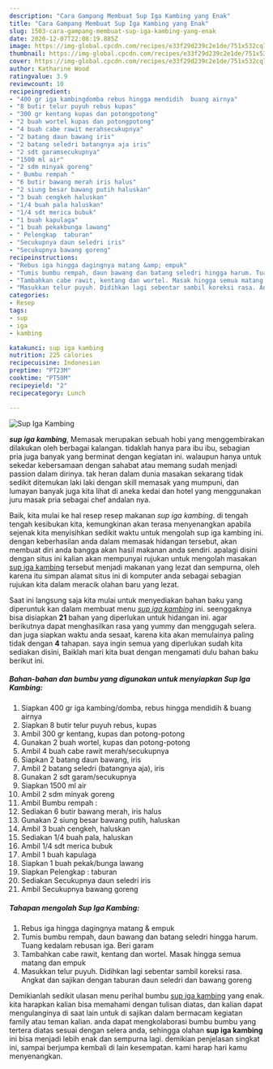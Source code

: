 ```yaml
---
description: "Cara Gampang Membuat Sup Iga Kambing yang Enak"
title: "Cara Gampang Membuat Sup Iga Kambing yang Enak"
slug: 1503-cara-gampang-membuat-sup-iga-kambing-yang-enak
date: 2020-12-07T22:08:19.885Z
image: https://img-global.cpcdn.com/recipes/e33f29d239c2e1de/751x532cq70/sup-iga-kambing-foto-resep-utama.jpg
thumbnail: https://img-global.cpcdn.com/recipes/e33f29d239c2e1de/751x532cq70/sup-iga-kambing-foto-resep-utama.jpg
cover: https://img-global.cpcdn.com/recipes/e33f29d239c2e1de/751x532cq70/sup-iga-kambing-foto-resep-utama.jpg
author: Katharine Wood
ratingvalue: 3.9
reviewcount: 10
recipeingredient:
- "400 gr iga kambingdomba rebus hingga mendidih  buang airnya"
- "8 butir telur puyuh rebus kupas"
- "300 gr kentang kupas dan potongpotong"
- "2 buah wortel kupas dan potongpotong"
- "4 buah cabe rawit merahsecukupnya"
- "2 batang daun bawang iris"
- "2 batang seledri batangnya aja iris"
- "2 sdt garamsecukupnya"
- "1500 ml air"
- "2 sdm minyak goreng"
- " Bumbu rempah "
- "6 butir bawang merah iris halus"
- "2 siung besar bawang putih haluskan"
- "3 buah cengkeh haluskan"
- "1/4 buah pala haluskan"
- "1/4 sdt merica bubuk"
- "1 buah kapulaga"
- "1 buah pekakbunga lawang"
- " Pelengkap  taburan"
- "Secukupnya daun seledri iris"
- "Secukupnya bawang goreng"
recipeinstructions:
- "Rebus iga hingga dagingnya matang &amp; empuk"
- "Tumis bumbu rempah, daun bawang dan batang seledri hingga harum. Tuang kedalam rebusan iga. Beri garam"
- "Tambahkan cabe rawit, kentang dan wortel. Masak hingga semua matang dan empuk"
- "Masukkan telur puyuh. Didihkan lagi sebentar sambil koreksi rasa. Angkat dan sajikan dengan taburan daun seledri dan bawang goreng"
categories:
- Resep
tags:
- sup
- iga
- kambing

katakunci: sup iga kambing 
nutrition: 225 calories
recipecuisine: Indonesian
preptime: "PT23M"
cooktime: "PT50M"
recipeyield: "2"
recipecategory: Lunch

---
```



![Sup Iga Kambing](https://img-global.cpcdn.com/recipes/e33f29d239c2e1de/751x532cq70/sup-iga-kambing-foto-resep-utama.jpg)

<b><i>sup iga kambing</i></b>, Memasak merupakan sebuah hobi yang menggembirakan dilakukan oleh berbagai kalangan. tidaklah hanya para ibu ibu, sebagian pria juga banyak yang berminat dengan kegiatan ini. walaupun hanya untuk sekedar kebersamaan dengan sahabat atau memang sudah menjadi passion dalam dirinya. tak heran dalam dunia masakan sekarang tidak sedikit ditemukan laki laki dengan skill memasak yang mumpuni, dan lumayan banyak juga kita lihat di aneka kedai dan hotel yang menggunakan juru masak pria sebagai chef andalan nya.

Baik, kita mulai ke hal resep resep makanan <i>sup iga kambing</i>. di tengah tengah kesibukan kita, kemungkinan akan terasa menyenangkan apabila sejenak kita menyisihkan sedikit waktu untuk mengolah sup iga kambing ini. dengan keberhasilan anda dalam memasak hidangan tersebut, akan membuat diri anda bangga akan hasil makanan anda sendiri. apalagi disini dengan situs ini kalian akan mempunyai rujukan untuk mengolah masakan <u>sup iga kambing</u> tersebut menjadi makanan yang lezat dan sempurna, oleh karena itu simpan alamat situs ini di komputer anda sebagai sebagian rujukan kita dalam meracik olahan baru yang lezat.




Saat ini langsung saja kita mulai untuk menyediakan bahan baku yang diperuntuk kan dalam membuat menu <u><i>sup iga kambing</i></u> ini. seenggaknya bisa disiapkan <b>21</b> bahan yang diperlukan untuk hidangan ini. agar berikutnya dapat menghasilkan rasa yang yummy dan menggugah selera. dan juga siapkan waktu anda sesaat, karena kita akan memulainya paling tidak dengan <b>4</b> tahapan. saya ingin semua yang diperlukan sudah kita sediakan disini, Baiklah mari kita buat dengan mengamati dulu bahan baku berikut ini.

<!--inarticleads1-->

##### Bahan-bahan dan bumbu yang digunakan untuk menyiapkan Sup Iga Kambing:

1. Siapkan 400 gr iga kambing/domba, rebus hingga mendidih &amp; buang airnya
1. Siapkan 8 butir telur puyuh rebus, kupas
1. Ambil 300 gr kentang, kupas dan potong-potong
1. Gunakan 2 buah wortel, kupas dan potong-potong
1. Ambil 4 buah cabe rawit merah/secukupnya
1. Siapkan 2 batang daun bawang, iris
1. Ambil 2 batang seledri (batangnya aja), iris
1. Gunakan 2 sdt garam/secukupnya
1. Siapkan 1500 ml air
1. Ambil 2 sdm minyak goreng
1. Ambil  Bumbu rempah :
1. Sediakan 6 butir bawang merah, iris halus
1. Gunakan 2 siung besar bawang putih, haluskan
1. Ambil 3 buah cengkeh, haluskan
1. Sediakan 1/4 buah pala, haluskan
1. Ambil 1/4 sdt merica bubuk
1. Ambil 1 buah kapulaga
1. Siapkan 1 buah pekak/bunga lawang
1. Siapkan  Pelengkap : taburan
1. Sediakan Secukupnya daun seledri iris
1. Ambil Secukupnya bawang goreng




<!--inarticleads2-->

##### Tahapan mengolah Sup Iga Kambing:

1. Rebus iga hingga dagingnya matang &amp; empuk
1. Tumis bumbu rempah, daun bawang dan batang seledri hingga harum. Tuang kedalam rebusan iga. Beri garam
1. Tambahkan cabe rawit, kentang dan wortel. Masak hingga semua matang dan empuk
1. Masukkan telur puyuh. Didihkan lagi sebentar sambil koreksi rasa. Angkat dan sajikan dengan taburan daun seledri dan bawang goreng




Demikianlah sedikit ulasan menu perihal bumbu <u>sup iga kambing</u> yang enak. kita harapkan kalian bisa memahami dengan tulisan diatas, dan kalian dapat mengulanginya di saat lain untuk di sajikan dalam bermacam kegiatan family atau teman kalian. anda dapat mengkolaborasi bumbu bumbu yang tertera diatas sesuai dengan selera anda, sehingga olahan <b>sup iga kambing</b> ini bisa menjadi lebih enak dan sempurna lagi. demikian penjelasan singkat ini, sampai berjumpa kembali di lain kesempatan. kami harap hari kamu menyenangkan.
